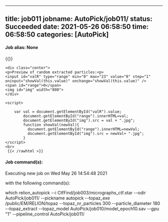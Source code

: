 
---
title: job011
jobname: AutoPick/job011/
status: Succeeded
date: 2021-05-26 06:58:50
time: 06:58:50
categories: [AutoPick]
---

#### Job alias: None

{{<rawhtml >}} 


    <div class="center">
    <p>Preview of random extracted particles:<p>
    <input id="valR" type="range" min="0" max="23" value="0" step="1" oninput="showVal(this.value)" onchange="showVal(this.value)" />
    <span id="range">0</span>
    <img id="img" width="800">
    </div>

    <script>

        var val = document.getElementById("valR").value;
            document.getElementById("range").innerHTML=val;
            document.getElementById("img").src = val + ".jpg";
            function showVal(newVal){
              document.getElementById("range").innerHTML=newVal;
              document.getElementById("img").src = newVal+ ".jpg";
            }
    </script>
    <br>
     {{< /rawhtml >}}

#### Job command(s):


 
 Executing new job on Wed May 26 14:54:48 2021
 
 with the following command(s): 

which relion_autopick --i CtfFind/job003/micrographs_ctf.star --odir AutoPick/job011/ --pickname autopick --topaz_exe /public/EM/RELION/topaz --topaz_nr_particles 300 --particle_diameter 180 --topaz_extract --topaz_model AutoPick/job010/model_epoch10.sav --gpu "1"  --pipeline_control AutoPick/job011/
 
 


